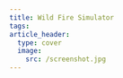 ```yaml
---
title: Wild Fire Simulator
tags: 
article_header:
  type: cover
  image:
    src: /screenshot.jpg
---
```


<!--more-->
